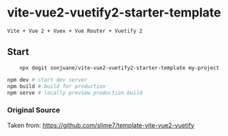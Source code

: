 # vite-vue2-vuetify2-starter-template

`Vite + Vue 2 + Vuex + Vue Router + Vuetify 2`

## Start
```
    npx degit sonjuane/vite-vue2-vuetify2-starter-template my-project
```

```bash
npm dev # start dev server
npm build # build for production
npm serve # locally preview production build
```

### Original Source

Taken from: https://github.com/slime7/template-vite-vue2-vuetify